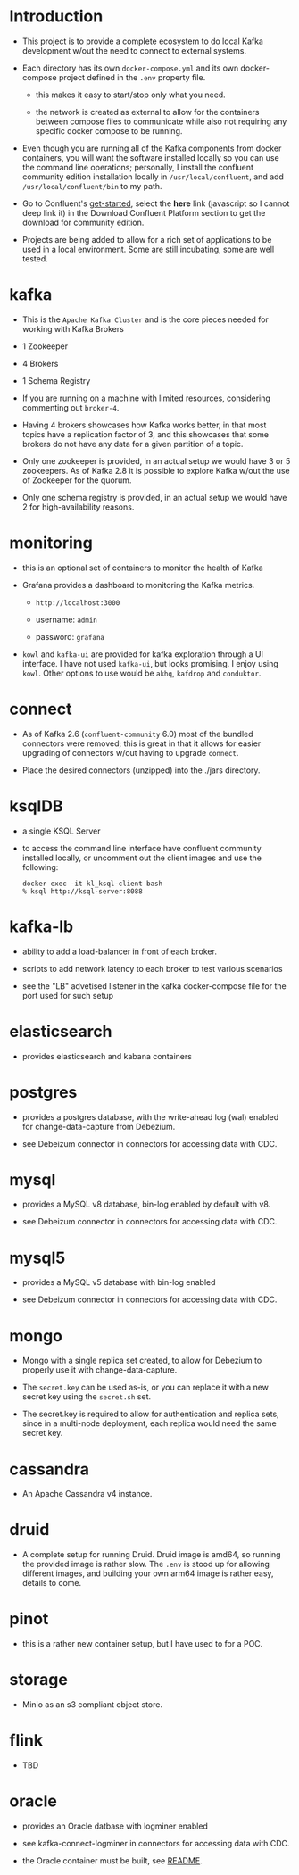 # Introduction

* This project is to provide a complete ecosystem to do local Kafka development w/out the need to connect to external systems.

* Each directory has its own `docker-compose.yml` and its own docker-compose project defined in the `.env` property file.

  * this makes it easy to start/stop only what you need.
  
  * the network is created as external to allow for the containers between compose files to communicate while also not
    requiring any specific docker compose to be running.
  
* Even though you are running all of the Kafka components from docker containers, you will want the software installed 
  locally so you can use the command line operations; personally, I install the confluent community edition installation
  locally in `/usr/local/confluent`, and add `/usr/local/confluent/bin` to my path.
  
* Go to Confluent's [get-started](https://www.confluent.io/get-started), select the **here** link (javascript so I cannot deep link it) 
  in the Download Confluent Platform section to get the download for community edition.

* Projects are being added to allow for a rich set of applications to be used in a local environment.
Some are still incubating, some are well tested.

# kafka

  * This is the `Apache Kafka Cluster` and is the core pieces needed for working with Kafka Brokers
  
  * 1 Zookeeper
  
  * 4 Brokers
  
  * 1 Schema Registry
  
  * If you are running on a machine with limited resources, considering commenting out `broker-4`.
  
  * Having 4 brokers showcases how Kafka works better, in that most topics have a replication factor of 3,
  and this showcases that some brokers do not have any data for a given partition of a topic.
  
  * Only one zookeeper is provided, in an actual setup we would have 3 or 5 zookeepers. As of Kafka 2.8 it is possible
    to explore Kafka w/out the use of Zookeeper for the quorum.
  
  * Only one schema registry is provided, in an actual setup we would have 2 for high-availability reasons.

# monitoring

  * this is an optional set of containers to monitor the health of Kafka
  
  * Grafana provides a dashboard to monitoring the Kafka metrics.
  
    * `http://localhost:3000`
    
    * username: `admin`
    
    * password: `grafana`
  
  * `kowl` and `kafka-ui` are provided for kafka exploration through a UI interface. I have not used `kafka-ui`, but
     looks promising. I enjoy using `kowl`. Other options to use would be `akhq`, `kafdrop` and `conduktor`.
  
# connect

  * As of Kafka 2.6 (`confluent-community` 6.0) most of the bundled connectors were removed; this is great in that it allows
for easier upgrading of connectors w/out having to upgrade `connect`. 
    
  * Place the desired connectors (unzipped) into the ./jars directory. 
 
# ksqlDB

 * a single KSQL Server
 
 * to access the command line interface have confluent community installed locally, or uncomment out the client
images and use the following:
 
   ```
   docker exec -it kl_ksql-client bash
   % ksql http://ksql-server:8088
   ```

# kafka-lb

 * ability to add a load-balancer in front of each broker. 

 * scripts to add network latency to each broker to test various scenarios 

 * see the "LB" advetised listener in the kafka docker-compose file for the port used for such setup

# elasticsearch

 * provides elasticsearch and kabana containers

# postgres

  * provides a postgres database, with the write-ahead log (wal) enabled for change-data-capture from Debezium.

  * see Debeizum connector in connectors for accessing data with CDC.

# mysql

 * provides a MySQL v8 database, bin-log enabled by default with v8.
  
 * see Debeizum connector in connectors for accessing data with CDC.

# mysql5

  * provides a MySQL v5 database with bin-log enabled

  * see Debeizum connector in connectors for accessing data with CDC.

# mongo

  * Mongo with a single replica set created, to allow for Debezium to properly use it with change-data-capture.

  * The `secret.key` can be used as-is, or you can replace it with a new secret key using the `secret.sh` set.

  * The secret.key is required to allow for authentication and replica sets, since in a multi-node deployment, each
  replica would need the same secret key.

# cassandra

  * An Apache Cassandra v4 instance.

# druid

  * A complete setup for running Druid. 
  Druid image is amd64, so running the provided image is rather slow. The `.env` is stood up for allowing different images, and building your own arm64 image is rather easy, details to come.

# pinot

  * this is a rather new container setup, but I have used to for a POC.

# storage

  * Minio as an s3 compliant object store.

# flink

 * TBD

# oracle

 * provides an Oracle datbase with logminer enabled
 
 * see kafka-connect-logminer in connectors for accessing data with CDC.
 
 * the Oracle container must be built, see [README](./oracle/README.md).



